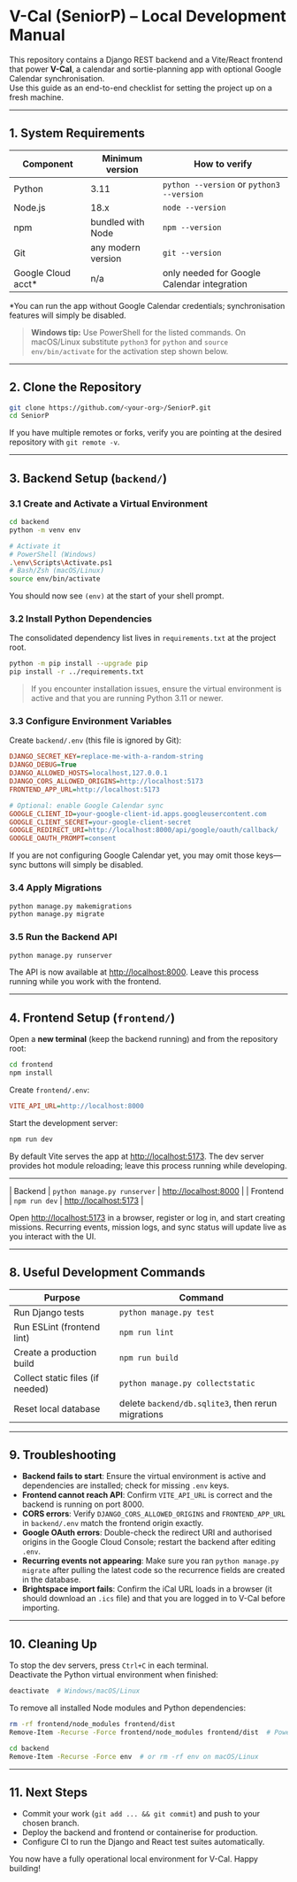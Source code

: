 # V-Cal (SeniorP) – Local Development Manual

This repository contains a Django REST backend and a Vite/React frontend that power **V-Cal**, a calendar and sortie-planning app with optional Google Calendar synchronisation.  
Use this guide as an end-to-end checklist for setting the project up on a fresh machine.

---

## 1. System Requirements

| Component          | Minimum version | How to verify                                       |
|-------------------|-----------------|-----------------------------------------------------|
| Python             | 3.11            | `python --version` or `python3 --version`          |
| Node.js            | 18.x            | `node --version`                                    |
| npm                | bundled with Node | `npm --version`                                   |
| Git                | any modern version | `git --version`                                 |
| Google Cloud acct*| n/a             | only needed for Google Calendar integration        |

\*You can run the app without Google Calendar credentials; synchronisation features will simply be disabled.

> **Windows tip:** Use PowerShell for the listed commands. On macOS/Linux substitute `python3` for `python` and `source env/bin/activate` for the activation step shown below.

---

## 2. Clone the Repository

```bash
git clone https://github.com/<your-org>/SeniorP.git
cd SeniorP
```

If you have multiple remotes or forks, verify you are pointing at the desired repository with `git remote -v`.

---

## 3. Backend Setup (`backend/`)

### 3.1 Create and Activate a Virtual Environment

```bash
cd backend
python -m venv env

# Activate it
# PowerShell (Windows)
.\env\Scripts\Activate.ps1
# Bash/Zsh (macOS/Linux)
source env/bin/activate
```

You should now see `(env)` at the start of your shell prompt.

### 3.2 Install Python Dependencies

The consolidated dependency list lives in `requirements.txt` at the project root.

```bash
python -m pip install --upgrade pip
pip install -r ../requirements.txt
```

> If you encounter installation issues, ensure the virtual environment is active and that you are running Python 3.11 or newer.

### 3.3 Configure Environment Variables

Create `backend/.env` (this file is ignored by Git):

```ini
DJANGO_SECRET_KEY=replace-me-with-a-random-string
DJANGO_DEBUG=True
DJANGO_ALLOWED_HOSTS=localhost,127.0.0.1
DJANGO_CORS_ALLOWED_ORIGINS=http://localhost:5173
FRONTEND_APP_URL=http://localhost:5173

# Optional: enable Google Calendar sync
GOOGLE_CLIENT_ID=your-google-client-id.apps.googleusercontent.com
GOOGLE_CLIENT_SECRET=your-google-client-secret
GOOGLE_REDIRECT_URI=http://localhost:8000/api/google/oauth/callback/
GOOGLE_OAUTH_PROMPT=consent
```

If you are not configuring Google Calendar yet, you may omit those keys—sync buttons will simply be disabled.

### 3.4 Apply Migrations

```bash
python manage.py makemigrations
python manage.py migrate
```

### 3.5 Run the Backend API

```bash
python manage.py runserver
```

The API is now available at <http://localhost:8000>. Leave this process running while you work with the frontend.

---

## 4. Frontend Setup (`frontend/`)

Open a **new terminal** (keep the backend running) and from the repository root:

```bash
cd frontend
npm install
```

Create `frontend/.env`:

```ini
VITE_API_URL=http://localhost:8000
```

Start the development server:

```bash
npm run dev
```

By default Vite serves the app at <http://localhost:5173>. The dev server provides hot module reloading; leave this process running while developing.

---

| Backend  | `python manage.py runserver`                  | <http://localhost:8000>                |
| Frontend | `npm run dev`                                 | <http://localhost:5173>                |

Open <http://localhost:5173> in a browser, register or log in, and start creating missions. Recurring events, mission logs, and sync status will update live as you interact with the UI.

---

## 8. Useful Development Commands

| Purpose                          | Command                                             |
|----------------------------------|------------------------------------------------------|
| Run Django tests                 | `python manage.py test`                             |
| Run ESLint (frontend lint)       | `npm run lint`                                      |
| Create a production build        | `npm run build`                                     |
| Collect static files (if needed) | `python manage.py collectstatic`                    |
| Reset local database             | delete `backend/db.sqlite3`, then rerun migrations  |

---

## 9. Troubleshooting

- **Backend fails to start**: Ensure the virtual environment is active and dependencies are installed; check for missing `.env` keys.
- **Frontend cannot reach API**: Confirm `VITE_API_URL` is correct and the backend is running on port 8000.
- **CORS errors**: Verify `DJANGO_CORS_ALLOWED_ORIGINS` and `FRONTEND_APP_URL` in `backend/.env` match the frontend origin exactly.
- **Google OAuth errors**: Double-check the redirect URI and authorised origins in the Google Cloud Console; restart the backend after editing `.env`.
- **Recurring events not appearing**: Make sure you ran `python manage.py migrate` after pulling the latest code so the recurrence fields are created in the database.
- **Brightspace import fails**: Confirm the iCal URL loads in a browser (it should download an `.ics` file) and that you are logged in to V-Cal before importing.

---

## 10. Cleaning Up

To stop the dev servers, press `Ctrl+C` in each terminal.  
Deactivate the Python virtual environment when finished:

```bash
deactivate  # Windows/macOS/Linux
```

To remove all installed Node modules and Python dependencies:

```bash
rm -rf frontend/node_modules frontend/dist
Remove-Item -Recurse -Force frontend/node_modules frontend/dist  # PowerShell equivalent

cd backend
Remove-Item -Recurse -Force env  # or rm -rf env on macOS/Linux
```

---

## 11. Next Steps

- Commit your work (`git add ... && git commit`) and push to your chosen branch.
- Deploy the backend and frontend or containerise for production.
- Configure CI to run the Django and React test suites automatically.

You now have a fully operational local environment for V-Cal. Happy building!
